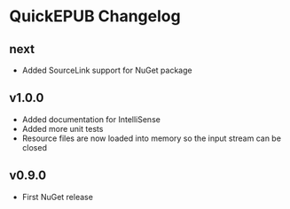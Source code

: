 # QuickEPUB Changelog #

## next ##

* Added SourceLink support for NuGet package

## v1.0.0 ##

* Added documentation for IntelliSense
* Added more unit tests
* Resource files are now loaded into memory so the input stream can be closed

## v0.9.0 ##

* First NuGet release
